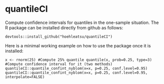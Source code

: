 # quantileCI

Compute confidence intervals for quantiles in the one-sample
situation. The R package can be installed directly from github as
follows:

`
devtools::install_github("hoehleatsu/quantileCI")
`

Here is a minimal working example on how to use the package once it is
installed:

`
    x <- rnorm(25)
    #Compute 25% quantile
    quantile(x, prob=0.25, type=3)
    #Compute confidence interval for it (two methods)
    quantileCI::quantile_confint_nyblom(x=x, p=0.25, conf.level=0.95)
    quantileCI::quantile_confint_nyblom(x=x, p=0.25, conf.level=0.95, interpolate=FALSE)
`
